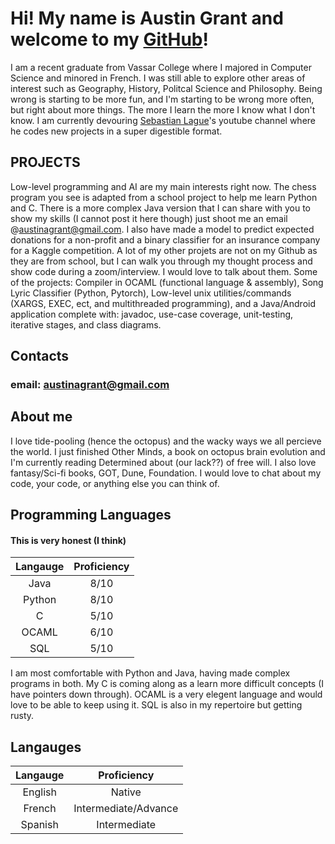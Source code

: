 # Hi! My name is Austin Grant and welcome to my [GitHub](https://github.com/austinagrant)!
I am a recent graduate from Vassar College where I majored in Computer Science and minored in French.
I was still able to explore other areas of interest such as Geography, History, Politcal Science and Philosophy.
Being wrong is starting to be more fun, and I'm starting to be wrong more often, but right about more things. The more I learn the more I know what I don't know. I am currently devouring [Sebastian Lague](https://www.youtube.com/@SebastianLague)'s youtube channel where he codes new projects in a super digestible format. 
## PROJECTS
Low-level programming and AI are my main interests right now. The chess program you see is adapted from a school project to help me learn Python and C. There is a more complex Java version that I can share with you to show my skills (I cannot post it here though) just shoot me an email @austinagrant@gmail.com. I also have made a model to predict expected donations for a non-profit and a binary classifier for an insurance company for a Kaggle competition.
A lot of my other projets are not on my Github as they are from school, but I can walk you through my thought process and show code during a zoom/interview. I would love to talk about them. Some of the projects: Compiler in OCAML (functional language & assembly), Song Lyric Classifier (Python, Pytorch), Low-level unix utilities/commands (XARGS, EXEC, ect, and multithreaded programming), and a Java/Android application complete with: javadoc, use-case coverage, unit-testing, iterative stages, and class diagrams. 

## Contacts
### email: austinagrant@gmail.com

## About me 
I love tide-pooling (hence the octopus) and the wacky ways we all percieve the world. I just finished Other Minds, a book on octopus brain evolution and I'm currently reading Determined about (our lack??) of free will. I also love fantasy/Sci-fi books, GOT, Dune, Foundation. I would love to chat about my code, your code, or anything else you can think of.


## Programming Languages
#### This is very honest (I think)
| Langauge | Proficiency | 
| :------: | :---------: |
| Java     | 8/10        |
| Python   | 8/10        |
| C        | 5/10        |
| OCAML    | 6/10        |
| SQL      | 5/10        |

I am most comfortable with Python and Java, having made complex programs in both. My C is coming along as a learn more difficult concepts (I have pointers down through). OCAML is a very elegent language and would love to be able to keep using it. SQL is also in my repertoire but getting rusty.

## Langauges
| Langauge | Proficiency |
| :------: | :---------: |
| English  | Native      |
| French   | Intermediate/Advance | 
| Spanish  | Intermediate |

